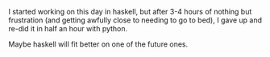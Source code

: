 I started working on this day in haskell, but after 3-4 hours of nothing but
frustration (and getting awfully close to needing to go to bed), I gave up
and re-did it in half an hour with python.

Maybe haskell will fit better on one of the future ones.
